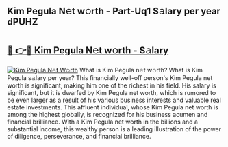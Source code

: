 ## Kim Pegula N𝚎t w𝚘rth - Part-Uq1 S𝚊lary per year dPUHZ

# <h2><a href="http://gc4cyo.nevu.top/?p=Kim+Pegula">🔗 👉🔴 Kim Pegula N𝚎t w𝚘rth - S𝚊lary</a></h2>

[![Kim Pegula N𝚎t W𝚘rth](https://i.imgur.com/Oavwk0R.jpeg)](http://gc4cyo.nevu.top/?p=Kim+Pegula)
What is Kim Pegula n𝚎t w𝚘rth? What is Kim Pegula s𝚊lary per year?
This financially well-off person's Kim Pegula net worth is significant, making him one of the richest in his field. His salary is significant, but it is dwarfed by Kim Pegula net worth, which is rumored to be even larger as a result of his various business interests and valuable real estate investments. This affluent individual, whose Kim Pegula net worth is among the highest globally, is recognized for his business acumen and financial brilliance. With a Kim Pegula net worth in the billions and a substantial income, this wealthy person is a leading illustration of the power of diligence, perseverance, and financial brilliance.
